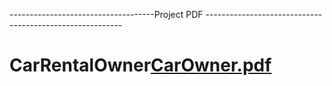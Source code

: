  ------------------------------------Project PDF ---------------------------------------------------------
# CarRentalOwner[CarOwner.pdf](https://github.com/mu-se373-190706307/CarRentalOwner/files/8962675/CarOwner.pdf)
